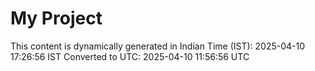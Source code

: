 # My Project

This content is dynamically generated in Indian Time (IST): 2025-04-10 17:26:56 IST
Converted to UTC: 2025-04-10 11:56:56 UTC
